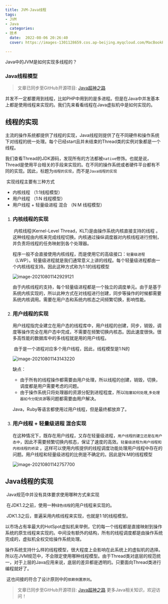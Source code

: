 ```yaml
---
title: JVM-Java线程
tags:
- JVM
- Java
  categories:
- 技术
  date:  2022-08-06 20:26:40
  cover: https://images-1301128659.cos.ap-beijing.myqcloud.com/MacBookPro202208051425287.png

---
```

Java中的JVM是如何实现多线程的？

### Java线程模型

> 文章已同步至GitHub开源项目: [Java超神之路](https://github.com/shaoxiongdu/java-notes)

​ 并发不一定都要用到线程，比如PHP中用到的是多进程。但是在Java中并发基本上都是使用线程来实现的。我们先来看看线程在Java虚拟机中是如何实现的。

## 线程的实现

​ 主流的操作系统都提供了线程的实现，Java线程则提供了在不同硬件和操作系统下对线程的统一处理。每个已经start且并未结束的Thread类的实例对象都是一个线程。

​ 我们查看Thread的JDK源码，发现所有的方法都被`native`修饰。也就是说，Thread是使用平台相关的手段来实现的。在不同的操作系统或者硬件平台都有不同的实现。因此，标题为`线程的实现`，而不是`Java线程的实现`

​ 实现线程主要有三种方式

- 内核线程 （1:1线程模型）
- 用户线程 （1:N 线程模型）
- 用户线程 + 轻量级进程 混合 （N:M 线程模型）

1. ### 内核线程的实现

   ​ 内核线程(Kernel-Level Thread，KLT)是由操作系统内核直接支持的线程 。这种线程由内核来完成线程切换。内核通过操纵调度器对内核线程进行控制，并负责将线程的任务映射到各个处理器。

   ​ 程序一般不会直接使用内核线程，而是使用它的高级接口：`轻量级进程`（LWP）。轻量级进程就是我们通常意义上讲的线程。每个轻量级进程都由一个内核线程支持。因此这种方式称为1:1的线程模型

   ![image-20210801142929121](https://images-1301128659.cos.ap-beijing.myqcloud.com/MacBookPro202208051425287.png)

   ​ 由于内核线程的支持，每个轻量级进程都是一个独立的调度单元。由于是基于系统内核实现的，所以此种方式在对线程进行创建，同步等操作的时候都需要系统内核调用。需要在用户态和系统内核态之间频繁切换，影响性能。

2. ### 用户线程的实现

   ​ 用户线程指完全建立在用户态的线程库中，用户线程的创建，同步，销毁，调度等操作完全在用户态中完成，不需要在频繁切换内核态。因此速度很快。很多高性能的数据库中的多线程就是用的用户线程。

   ​ 由于是一个进程对应多个用户线程，因此，线程模型是1:N的

   ![image-20210801143143220](https://images-1301128659.cos.ap-beijing.myqcloud.com/MacBookPro202208051425555.png)

   缺点：

    - 由于所有的线程操作都需要由用户处理，所以线程的创建，销毁，切换，调度都是用户需要考虑的问题。
    - 由于操作系统只将处理器的资源分配到进程程度，所以`阻塞如何处理`,`多处理器如今分配资源`等问题都需要由用户解决。

   Java，Ruby等语言都使用过用户线程，但是最终都放弃了。

3. ### 用户线程 + 轻量级进程 混合实现

   ​ 在这种情况下，既存在用户线程，又存在轻量级进程，`用户线程的建立还是在用户态中`，因此不需要频繁切换内核态，保证了速度的高效。`轻量级进程为用户线程和内核线程的桥梁`
   。这样可以使用内核提供的线程调度功能处理用户线程中存在的问题。用户线程和轻量级进程的比例是不确定的。因此是N:M的线程模型

   ![image-20210801142757700](https://images-1301128659.cos.ap-beijing.myqcloud.com/MacBookPro202208051425680.png)

## Java线程的实现

​ Java规范中并没有具体要求使用哪种方式来实现

​ 在JDK1.2之前，使用一种`绿色线程`的用户线程来实现的。

​ JDK1.3之后，普遍采用内核线程来实现，也就是1:1的线程模型。

​ 以市场占有率最大的HotSpot虚拟机来举例，它的每一个线程都是直接映射到操作系统的原生线程来实现的。中间没有额外的结构，所有的线程调度都是由操作系统完成的，虚拟机全权交给操作系统处理。

​
操作系统支持什么样的线程模型，很大程度上会影响在此系统上的虚拟机的选择。所以在JVM规范中，不会限定使用哪种线程模型。由于Thread类对底层的规范统一，对于上层的Java应用来说，底层的差异都是透明的。只要面向Thread类进行编程就好了。

​ 这也间接的符合了设计原则中的`依赖倒置原则`。

> 文章已同步至GitHub开源项目: [Java超神之路](https://github.com/shaoxiongdu/java-notes) 更多Java相关知识，欢迎访问！